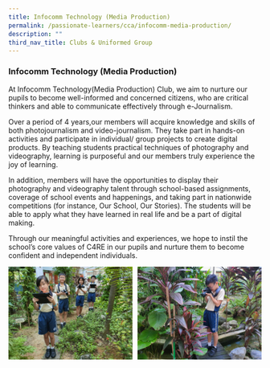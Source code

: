 ```yaml
---
title: Infocomm Technology (Media Production)
permalink: /passionate-learners/cca/infocomm-media-production/
description: ""
third_nav_title: Clubs & Uniformed Group
---
```

### **Infocomm Technology (Media Production)**
At Infocomm Technology(Media Production) Club, we aim to nurture our pupils to become well-informed and concerned citizens, who are critical thinkers and able to communicate effectively through e-Journalism.

Over a period of 4 years,our members will acquire knowledge and skills of both photojournalism and video-journalism. They take part in hands-on activities and participate in individual/ group projects to create digital products. By teaching students practical techniques of photography and videography, learning is purposeful and our members truly experience the joy of learning.

In addition, members will have the opportunities to display their photography and videography talent through school-based assignments, coverage of school events and happenings, and taking part in nationwide competitions (for instance, Our School, Our Stories). The students will be able to apply what they have learned in real life and be a part of digital making.

Through our meaningful activities and experiences, we hope to instil the school’s core values of C4RE in our pupils and nurture them to become confident and independent individuals.

<img src="/images/production1.jpg" style="width:49%" align=left>
<img src="/images/production2.jpg" style="width:49%" align=right>

